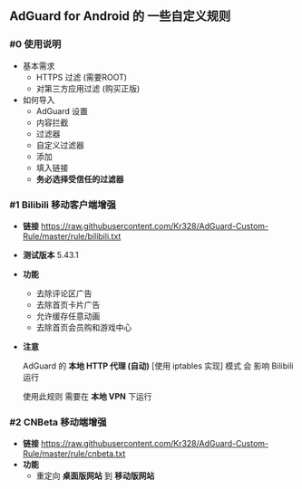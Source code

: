 ## AdGuard for Android 的 一些自定义规则

### #0 使用说明

- 基本需求
  - HTTPS 过滤 (需要ROOT)
  - 对第三方应用过滤 (购买正版)
- 如何导入
  - AdGuard 设置
  - 内容拦截
  - 过滤器
  - 自定义过滤器
  - 添加
  - 填入链接
  - **务必选择受信任的过滤器**


### #1 Bilibili 移动客户端增强

* **链接** <https://raw.githubusercontent.com/Kr328/AdGuard-Custom-Rule/master/rule/bilibili.txt>

* **测试版本** 5.43.1

* **功能**
 
  * 去除评论区广告
  * 去除首页卡片广告
  * 允许缓存任意动画
  * 去除首页会员购和游戏中心

* **注意**

  AdGuard 的 **本地 HTTP 代理 (自动)** \[使用 iptables 实现\] 模式 会 影响 Bilibili 运行

  使用此规则 需要在 **本地 VPN** 下运行


### #2 CNBeta 移动端增强

* **链接** <https://raw.githubusercontent.com/Kr328/AdGuard-Custom-Rule/master/rule/cnbeta.txt>
* **功能**
  * 重定向 **桌面版网站** 到 **移动版网站** 


